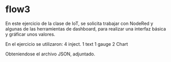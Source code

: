 # flow3
En este ejercicio de la clase de IoT, se solicita trabajar con NodeRed y algunas de las herramientas de dashboard, para realizar una interfaz básica y gráficar unos valores.

En el ejercicio se utilizaron:
4 inject.
1 text
1 gauge
2 Chart

Obteniendose el archivo JSON, adjuntado.